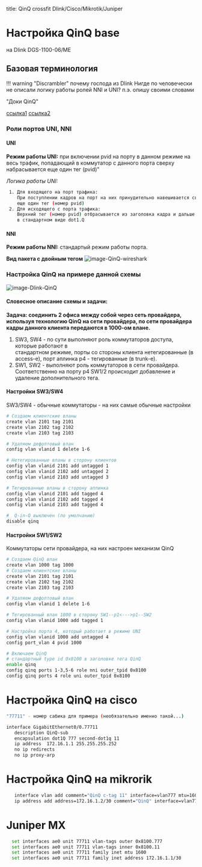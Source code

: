 
title: QinQ crossfit Dlink/Cisco/Mikrotik/Juniper

# Настройка QinQ base 
на Dlink DGS-1100-06/ME

## Базовая терминология
!!! warning "Discrambler"
	почему господа из Dlink Нигде по человечески не описали логику работы ролей NNI и UNI? п.э. опишу своими словами

"Доки QinQ"

[ссылка1](https://www.dlink.ru/ru/faq/62/1641.html)
[ссылка2](ftp://ftp.dlink.ru/pub/Trainings/SwitchWhitePapers/Q-in-Q_Port-Based_and_Selective.pdf)

### Роли портов UNI, NNI

#### UNI  
**Режим работы UNI:** при включении pvid на порту в данном режиме на весь трафик, попадающий в коммутатор с данного порта сверху набрасывается еще один тег (pvid)"

*Логика работы UNI:*
```bash
 1. Для входящего на порт трафика:
    При поступлении кадров на порт на них принудительно навешивается сверху 
    еще один тег (номер pvid)
 2. Для исходящего с порта трафика:
    Верхний тег (номер pvid) отбрасывается из заголовка кадра и дальше передается 
    в стандартном виде dot1.Q
```

#### NNI
**Режим работы NNI:** стандартый режим работы порта.

**Вид пакета с двойным тегом**
![image-QinQ-wireshark](../img/QinQ-wireshark.jpg)

### Настройка QinQ на примере данной схемы
![image-Dlink-QinQ](../img/Dlink-QinQ-schema.jpg)

#### Словесное описание схемы и задачи:

**Задача: соединить 2 офиса между собой через сеть провайдера, используя технологию QinQ на сети провайдера, по сети провайдера кадры данного клиента передаются в 1000-ом влане.**

1. SW3, SW4 - по сути выполняют роль коммутаторов доступа, которые работают в   
   стандартном режиме, порты со стороны клиента нетегированные (в access-е), порт аплинка p4 - тегированные (в trunk-е).
2. SW1, SW2 - выполняют роль коммутаторов в сети провайдера.
   Соответственно на порту p4 SW1/2 происходит добавление и удаление дополнительного тега.


#### Настройки SW3/SW4
SW3/SW4 - обычные коммутаторы - на них самые обычные настройки
```bash
# Создаем клиентские вланы
create vlan 2101 tag 2101
create vlan 2102 tag 2102
create vlan 2103 tag 2103

# Удаляем дефолтовый влан
config vlan vlanid 1 delete 1-6

# Нетегированные вланы в сторону клиентов
config vlan vlanid 2101 add untagged 1
config vlan vlanid 2102 add untagged 2
config vlan vlanid 2103 add untagged 3

# Тегированные вланы в сторону аплинка
config vlan vlanid 2101 add tagged 4
config vlan vlanid 2102 add tagged 4
config vlan vlanid 2103 add tagged 4

#  Q-in-Q выключен (по умолчанию)
disable qinq
```
#### Настройки SW1/SW2
Коммутаторы сети провайдера, на них настроен механизм QinQ

```bash
# Создаем QinQ влан
create vlan 1000 tag 1000
# Создаем клиентские вланы
create vlan 2101 tag 2101
create vlan 2102 tag 2102
create vlan 2103 tag 2103

# Удаляем дефолтовый влан
config vlan vlanid 1 delete 1-6

# Тегированный влан 1000 в сторону SW1--p1<--->p1--SW2
config vlan vlanid 1000 add tagged 1

# Настройка порта 4, который работает в режиме UNI
config vlan vlanid 1000 add untagged 4
config port_vlan 4 pvid 1000

# Включаем QinQ
# стандартный type id 0x8100 в заголовке тега QinQ
enable qinq
config qinq ports 1-3,5-6 role nni outer_tpid 0x8100
config qinq ports 4 role uni outer_tpid 0x8100
```

# Настройка QinQ на cisco
```bash
"77711" - номер сабика для примера (необязательно именно такой...)

interface GigabitEthernet0/0.77711
   description QinQ-sub 
   encapsulation dot1Q 777 second-dot1q 11
   ip address  172.16.1.1 255.255.255.252
   no ip redirects
   no ip proxy-arp
```

# Настройка QinQ на mikrorik
```bash
   interface vlan add comment="QinQ c-tag 11" interface=vlan777 mtu=1600 name=vlan77711 vlan-id=11
   ip address add address=172.16.1.2/30 comment="QinQ" interface=vlan77711 network=172.16.1.0
```

# Juniper MX
```bash
  set interfaces ae0 unit 77711 vlan-tags outer 0x8100.777
  set interfaces ae0 unit 77711 vlan-tags inner 0x8100.11
  set interfaces ae0 unit 77711 family inet mtu 1600
  set interfaces ae0 unit 77711 family inet address 172.16.1.1/30
```
